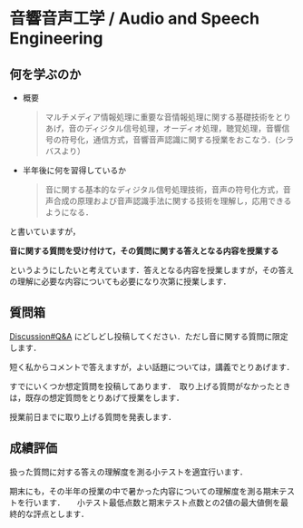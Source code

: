 # 音響音声工学 / Audio and Speech Engineering

## 何を学ぶのか

- 概要

	> マルチメディア情報処理に重要な音情報処理に関する基礎技術をとりあげ，音のディジタル信号処理，オーディオ処理，聴覚処理，音響信号の符号化，通信方式，音響音声認識に関する授業をおこなう．(シラバスより）

- 半年後に何を習得しているか

	> 音に関する基本的なディジタル信号処理技術，音声の符号化方式，音声合成の原理および音声認識手法に関する技術を理解し，応用できるようになる．

と書いていますが，

**音に関する質問を受け付けて，その質問に関する答えとなる内容を授業する**

というようにしたいと考えています．答えとなる内容を授業しますが，その答えの理解に必要な内容についても必要になり次第に授業します．

## 質問箱

[Discussion#Q&A](https://github.com/helmenov/lecture_aae/discussions/new?category=q-a) にどしどし投稿してください．ただし音に関する質問に限定します．

短く私からコメントで答えますが，よい話題については，講義でとりあげます．

すでにいくつか想定質問を投稿してあります．　取り上げる質問がなかったときは，既存の想定質問をとりあげて授業をします．

授業前日までに取り上げる質問を発表します．

## 成績評価

扱った質問に対する答えの理解度を測る小テストを適宜行います．

期末にも，その半年の授業の中で暑かった内容についての理解度を測る期末テストを行います．
　 
小テスト最低点数と期末テスト点数との2値の最大値側を最終的な評点とします．


